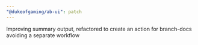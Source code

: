 ```yaml
---
"@dukeofgaming/ab-ui": patch
---
```


Improving summary output, refactored to create an action for branch-docs avoiding a separate workflow
